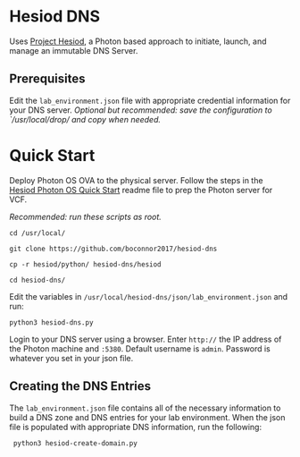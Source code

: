 # Hesiod DNS
Uses [Project Hesiod](https://github.com/boconnor2017/hesiod), a Photon based approach to initiate, launch, and manage an immutable DNS Server. 

## Prerequisites
Edit the `lab_environment.json` file with appropriate credential information for your DNS server. *Optional but recommended: save the configuration to `/usr/local/drop/ and copy when needed.*

# Quick Start
Deploy Photon OS OVA to the physical server. Follow the steps in the [Hesiod Photon OS Quick Start](https://github.com/boconnor2017/hesiod/blob/main/photon/readme.md) readme file to prep the Photon server for VCF. 

*Recommended: run these scripts as root.*
```
cd /usr/local/
```
```
git clone https://github.com/boconnor2017/hesiod-dns
```
```
cp -r hesiod/python/ hesiod-dns/hesiod
```
```
cd hesiod-dns/
```

Edit the variables in `/usr/local/hesiod-dns/json/lab_environment.json` and run:
```
python3 hesiod-dns.py
```

Login to your DNS server using a browser. Enter `http://` the IP address of the Photon machine and `:5380`. Default username is `admin`. Password is whatever you set in your json file. 

## Creating the DNS Entries
The `lab_environment.json` file contains all of the necessary information to build a DNS zone and DNS entries for your lab environment. When the json file is populated with appropriate DNS information, run the following:
```
 python3 hesiod-create-domain.py
```